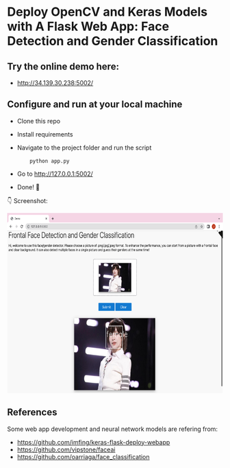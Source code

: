 # Deploy OpenCV and Keras Models with A Flask Web App: Face Detection and Gender Classification

## Try the online demo here:

- http://34.139.30.238:5002/

## Configure and run at your local machine

- Clone this repo
- Install requirements
- Navigate to the project folder and run the script

          python app.py

- Go to http://127.0.0.1:5002/
- Done! :tada:

:point_down: Screenshot:

<p align="center">
  <img src="https://github.com/jrwang0810/face-gender-detection/blob/main/screenshots/cyndi-predict.png" height="420px" alt="">
</p>

## References

Some web app development and neural network models are refering from:

- https://github.com/imfing/keras-flask-deploy-webapp
- https://github.com/vipstone/faceai
- https://github.com/oarriaga/face_classification
